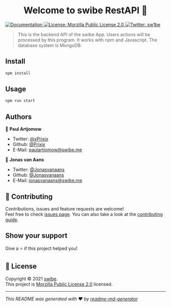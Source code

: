 <h1 align="center">Welcome to swibe RestAPI 👋</h1>
<p>
  <a href="https://github.com/swibe/RestAPI/wiki" target="_blank">
    <img alt="Documentation" src="https://img.shields.io/badge/documentation-yes-brightgreen.svg" />
  </a>
  <a href="https://github.com/swibe/RestAPI/blob/main/LICENSE" target="_blank">
    <img alt="License: Morzilla Public License 2.0" src="https://img.shields.io/badge/License-Morzilla Public License 2.0-yellow.svg" />
  </a>
  <a href="https://twitter.com/sw1be" target="_blank">
    <img alt="Twitter: sw1be" src="https://img.shields.io/twitter/follow/sw1be.svg?style=social" />
  </a>
</p>

> This is the backend API of the swibe App. Users actions will be processed by this program. It works with npm and Javascript. The database system is MongoDB.

## Install

```sh
npm install
```

## Usage

```sh
npm run start
```

## Authors

👤 **Paul Artjomow**

* Twitter: [@xPrixix](https://twitter.com/xPrixix)
* Github: [@Prixix](https://github.com/Prixix)
* E-Mail: [paulartjomow@swibe.me](mailto:paulartjomow@swibe.me)

👤 **Jonas van Aans**
* Twitter: [@Jonasvanaans](https://twitter.com/Jonasvanaans)
* Github: [@Jonasvanaans](https://github.com/Jonasvanaans)
* E-Mail: [jonasvanaans@swibe.me](mailto:jonasvanaans@swibe.me)

## 🤝 Contributing

Contributions, issues and feature requests are welcome!<br />Feel free to check [issues page](https://github.com/swibe/RestAPI/issues). You can also take a look at the [contributing guide](https://github.com/swibe/RestAPI/blob/main/CONTRIBUTING.md).

## Show your support

Give a ⭐️ if this project helped you!

## 📝 License

Copyright © 2021 [swibe](https://github.com/swibe).<br />
This project is [Morzilla Public License 2.0](https://github.com/swibe/RestAPI/blob/main/LICENSE) licensed.

***
_This README was generated with ❤️ by [readme-md-generator](https://github.com/kefranabg/readme-md-generator)_
